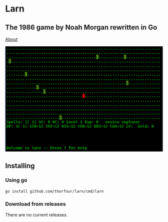 # Larn 

## The 1986 game by Noah Morgan rewritten in Go

[About](https://en.wikipedia.org/wiki/Larn_(video_game))

![alt text](etc/larn.png)

## Installing

### Using go

`go install github.com/thorfour/larn/cmd/larn`

### Download from releases

There are no current releases.

